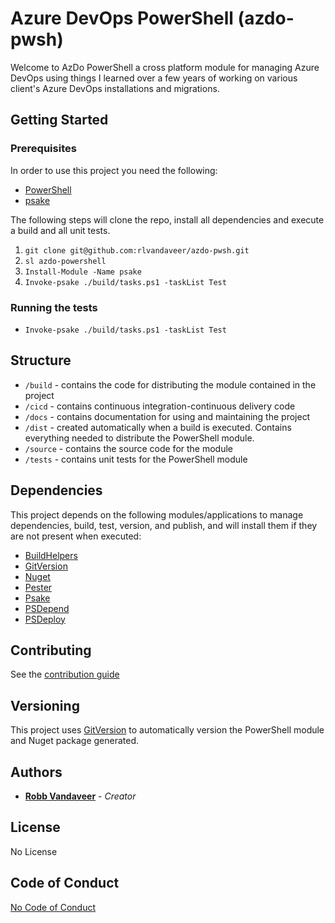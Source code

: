 # Azure DevOps PowerShell (azdo-pwsh)

Welcome to AzDo PowerShell a cross platform module for managing Azure DevOps using things I learned over a few years of working on various client's Azure DevOps installations and migrations.

## Getting Started

### Prerequisites

In order to use this project you need the following:

* [PowerShell](https://docs.microsoft.com/en-us/powershell/scripting/install/installing-powershell)
* [psake](https://github.com/psake/psake)

The following steps will clone the repo, install all dependencies and execute a build and all unit tests.

1. `git clone git@github.com:rlvandaveer/azdo-pwsh.git`
2. `sl azdo-powershell`
3. `Install-Module -Name psake`
4. `Invoke-psake ./build/tasks.ps1 -taskList Test`

### Running the tests

* `Invoke-psake ./build/tasks.ps1 -taskList Test`

## Structure
- `/build` - contains the code for distributing the module contained in the project
- `/cicd` - contains continuous integration-continuous delivery code
- `/docs` - contains documentation for using and maintaining the project
- `/dist` - created automatically when a build is executed. Contains everything needed to distribute the PowerShell module.
- `/source` - contains the source code for the module
- `/tests` - contains unit tests for the PowerShell module

## Dependencies

This project depends on the following modules/applications to manage dependencies, build, test, version, and publish, and will install them if they are not present when executed:

* [BuildHelpers](https://github.com/RamblingCookieMonster/BuildHelpers)
* [GitVersion](https://gitversion.readthedocs.io/en/latest/)
* [Nuget](https://docs.microsoft.com/en-us/nuget/install-nuget-client-tools)
* [Pester](https://github.com/pester/Pester)
* [Psake](https://github.com/psake/psake)
* [PSDepend](https://github.com/RamblingCookieMonster/PSDepend)
* [PSDeploy](https://github.com/RamblingCookieMonster/PSDeploy)


## Contributing

See the [contribution guide](CONTRIBUTING.md)

## Versioning

This project uses [GitVersion](https://gitversion.readthedocs.io/en/latest/) to automatically version the PowerShell module and Nuget package generated.

## Authors

* **[Robb Vandaveer](https://github.com/rlvandaveer)** - *Creator*

## License

No License

## Code of Conduct

[No Code of Conduct](CODE_OF_CONDUCT.md)